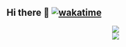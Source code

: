 ## Hi there 👋 [![wakatime](https://wakatime.com/badge/user/b933bf96-63e5-46e1-a52f-0a2856339f83.svg)](https://wakatime.com/@b933bf96-63e5-46e1-a52f-0a2856339f83)

<center>

<picture>
  <source
    srcset="https://rainppr-github-readme-stats.vercel.app/api?username=RainPPR&count_private=true&show_icons=true&include_all_commits=true&theme=dark"
    media="(prefers-color-scheme: dark)"
  />
  <source
    srcset="https://rainppr-github-readme-stats.vercel.app/api?username=RainPPR&count_private=true&show_icons=true&include_all_commits=true"
    media="(prefers-color-scheme: light), (prefers-color-scheme: no-preference)"
  />
  <img src="https://rainppr-github-readme-stats.vercel.app/api?username=RainPPR&count_private=true&show_icons=true&include_all_commits=true" />
</picture>

<br>

<picture>
  <source
    srcset="https://rainppr-github-readme-stats.vercel.app/api/wakatime?username=RainPPR&hide=other&theme=dark"
    media="(prefers-color-scheme: dark)"
  />
  <source
    srcset="https://rainppr-github-readme-stats.vercel.app/api/wakatime?username=RainPPR&hide=other"
    media="(prefers-color-scheme: light), (prefers-color-scheme: no-preference)"
  />
  <img src="https://rainppr-github-readme-stats.vercel.app/api/wakatime?username=RainPPR&hide=other" />
</picture>

</center>
